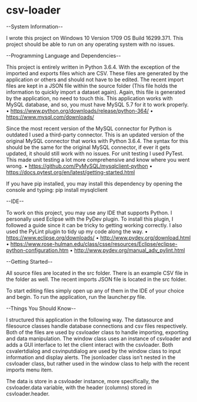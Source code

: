 # csv-loader
--System Information--

I wrote this project on Windows 10 Version 1709 OS Build 16299.371. This project should be able to run on any operating system with no issues.

--Programming Language and Dependencies--

This project is entirely written in Python 3.6.4. With the exception of the imported and exports files which are CSV. These files are generated by the application or others and should not have to be edited. The recent import files are kept in a JSON file within the source folder (This file holds the information to quickly import a dataset again). Again, this file is generated by the application, no need to touch this. This application works with MySQL database, and so, you must have MySQL 5.7 for it to work properly.
•	https://www.python.org/downloads/release/python-364/
•	https://www.mysql.com/downloads/

Since the most recent version of the MySQL connector for Python is outdated I used a third-party connector. This is an updated version of the original MySQL connector that works with Python 3.6.4. The syntax for this should be the same for the original MySQL connector, if ever it gets updated, it should still work with no issues. For unit testing I used PyTest. This made unit testing a lot more comprehensive and know where you went wrong.
•	https://github.com/PyMySQL/mysqlclient-python
•	https://docs.pytest.org/en/latest/getting-started.html

If you have pip installed, you may install this dependency by opening the console and typing:
pip install mysqlclient

--IDE--

To work on this project, you may use any IDE that supports Python. I personally used Eclipse with the PyDev plugin. To install this plugin, I followed a guide since it can be tricky to getting working correctly. I also used the PyLint plugin to tidy up my code along the way.
•	https://www.eclipse.org/downloads/
•	http://www.pydev.org/download.html
•	https://www.rose-hulman.edu/class/csse/resources/Eclipse/eclipse-python-configuration.htm
•	http://www.pydev.org/manual_adv_pylint.html

--Getting Started--

All source files are located in the src folder. There is an example CSV file in the folder as well. The recent imports JSON file is located in the src folder.

To start editing files simply open up any of them in the IDE of your choice and begin. To run the application, run the launcher.py file.

--Things You Should Know--

I structured this application in the following way. The datasource and filesource classes handle database connections and csv files respectively. Both of the files are used by csvloader class to handle importing, exporting and data manipulation. The window class uses an instance of csvloader and adds a GUI interface to let the client interact with the csvloader. Both csvalertdialog and csvinputdialog are used by the window class to input information and display alerts. The jsonloader class isn’t nested in the csvloader class, but rather used in the window class to help with the recent imports menu item.

The data is store in a csvloader instance, more specifically, the csvloader.data variable, with the header (columns) stored in csvloader.header.
